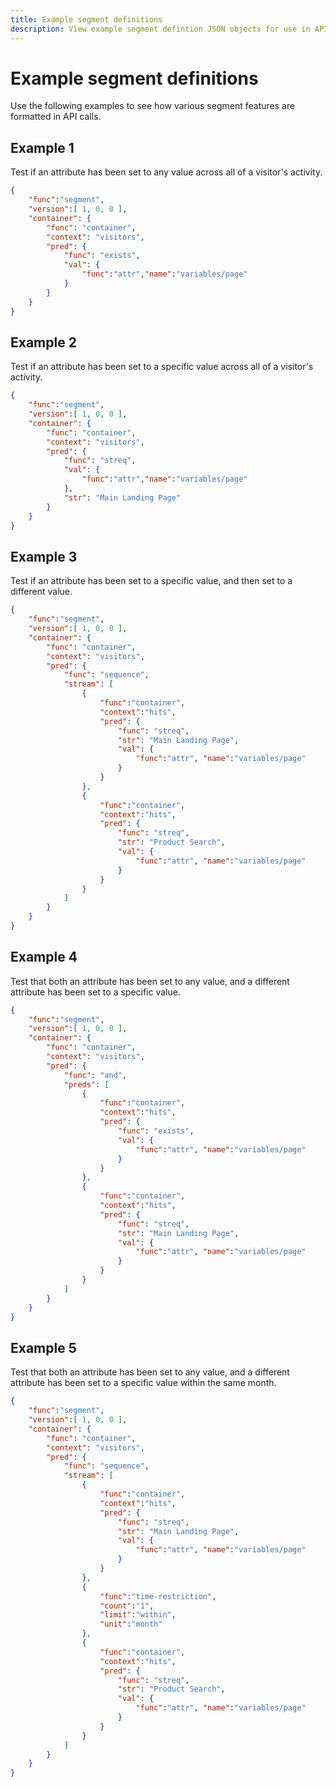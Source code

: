 ```yaml
---
title: Example segment definitions
description: View example segment defintion JSON objects for use in API calls.
---
```


# Example segment definitions

Use the following examples to see how various segment features are formatted in API calls.

## Example 1

Test if an attribute has been set to any value across all of a visitor's activity.

```json
{
    "func":"segment",
    "version":[ 1, 0, 0 ],
    "container": {
        "func": "container",
        "context": "visitors",
        "pred": {
            "func": "exists",
            "val": {
                "func":"attr","name":"variables/page"
            }
        }
    }
}
```

## Example 2

Test if an attribute has been set to a specific value across all of a visitor's activity.

```json
{
    "func":"segment",
    "version":[ 1, 0, 0 ],
    "container": {
        "func": "container",
        "context": "visitors",
        "pred": {
            "func": "streq",
            "val": {
                "func":"attr","name":"variables/page"
            },
            "str": "Main Landing Page"
        }
    }
}
```

## Example 3

Test if an attribute has been set to a specific value, and then set to a different value.

```json
{
    "func":"segment",
    "version":[ 1, 0, 0 ],
    "container": {
        "func": "container",
        "context": "visitors",
        "pred": {
            "func": "sequence",
            "stream": [
                {
                    "func":"container",
                    "context":"hits",
                    "pred": {
                        "func": "streq",
                        "str": "Main Landing Page",
                        "val": {
                            "func":"attr", "name":"variables/page"
                        }
                    }
                },
                {
                    "func":"container",
                    "context":"hits",
                    "pred": {
                        "func": "streq",
                        "str": "Product Search",
                        "val": {
                            "func":"attr", "name":"variables/page"
                        }
                    }
                }
            ]
        }
    }
}
```

## Example 4

Test that both an attribute has been set to any value, and a different attribute has been set to a specific value.

```json
{
    "func":"segment",
    "version":[ 1, 0, 0 ],
    "container": {
        "func": "container",
        "context": "visitors",
        "pred": {
            "func": "and",
            "preds": [
                {
                    "func":"container",
                    "context":"hits",
                    "pred": {
                        "func": "exists",
                        "val": {
                            "func":"attr", "name":"variables/page"
                        }
                    }
                },
                {
                    "func":"container",
                    "context":"hits",
                    "pred": {
                        "func": "streq",
                        "str": "Main Landing Page",
                        "val": {
                            "func":"attr", "name":"variables/page"
                        }
                    }
                }
            ]
        }
    }
}
```

## Example 5

Test that both an attribute has been set to any value, and a different attribute has been set to a specific value within the same month.

```json
{
    "func":"segment",
    "version":[ 1, 0, 0 ],
    "container": {
        "func": "container",
        "context": "visitors",
        "pred": {
            "func": "sequence",
            "stream": [
                {
                    "func":"container",
                    "context":"hits",
                    "pred": {
                        "func": "streq",
                        "str": "Main Landing Page",
                        "val": {
                            "func":"attr", "name":"variables/page"
                        }
                    }
                },
                {
                    "func":"time-restriction",
                    "count":"1",
                    "limit":"within",
                    "unit":"month"
                },
                {
                    "func":"container",
                    "context":"hits",
                    "pred": {
                        "func": "streq",
                        "str": "Product Search",
                        "val": {
                            "func":"attr", "name":"variables/page"
                        }
                    }
                }
            ]
        }
    }
}
```

